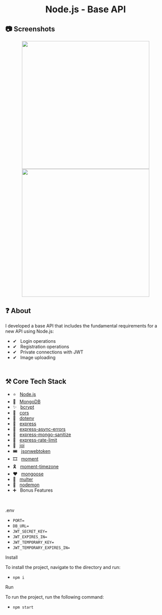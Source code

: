 <h1 align="center">
   Node.js - Base API
</h1>

<h2>
📷 Screenshots
</h2>

<p align="center">
  <img src="https://github.com/ozkannbuyuk/nodejs-base-api/assets/111967202/c8fac8fa-5e5c-4562-9f39-73130d014962" width="400" />
  <img src="https://github.com/ozkannbuyuk/nodejs-base-api/assets/111967202/5c0cd985-cdfd-41ed-b577-3b999502f50f" width="400" />
</p>

<h2>
❓ About
</h2>

I developed a base API that includes the fundamental requirements for a new API using Node.js:
- ✔ &nbsp; Login operations
- ✔ &nbsp; Registration operations
- ✔ &nbsp; Private connections with JWT
- ✔ &nbsp; Image uploading

<h2>
<br />
⚒️ Core Tech Stack
</h2>

- ⭐️ &nbsp; [Node.js](https://nodejs.org)
- 🎈 &nbsp; [MongoDB](https://www.mongodb.com)
- ✨ &nbsp; [bcrypt](https://www.npmjs.com/package/bcrypt)
- 🎉 &nbsp; [cors](https://www.npmjs.com/package/cors)
- 🎊 &nbsp; [dotenv](https://www.npmjs.com/package/dotenv)
- 🎃 &nbsp; [express](https://www.npmjs.com/package/express)
- 🎁 &nbsp; [express-async-errors](https://www.npmjs.com/package/express-async-errors)
- 🎪 &nbsp; [express-mongo-sanitize](https://www.npmjs.com/package/express-mongo-sanitize)
- 🎢 &nbsp; [express-rate-limit](https://www.npmjs.com/package/express-rate-limit)
- 🎠 &nbsp; [joi](https://www.npmjs.com/package/joi)
- 🎟 &nbsp; [jsonwebtoken](https://www.npmjs.com/package/jsonwebtoken)
- 🎞 &nbsp; [moment](https://www.npmjs.com/package/moment)
- 🎗 &nbsp; [moment-timezone](https://www.npmjs.com/package/moment-timezone)
- ❤ &nbsp; [mongoose](https://www.npmjs.com/package/mongoose)
- 🧡 &nbsp; [multer](https://www.npmjs.com/package/multer)
- 💛 &nbsp; [nodemon](https://www.npmjs.com/package/nodemon)
- ➕ &nbsp; Bonus Features

<br />

.env
- `PORT=`
- `DB_URL=`
- `JWT_SECRET_KEY=`
- `JWT_EXPIRES_IN=`
- `JWT_TEMPORARY_KEY=`
- `JWT_TEMPORARY_EXPIRES_IN=`

Install

To install the project, navigate to the directory and run:

- `npm i`

Run

To run the project, run the following command:

- `npm start`
